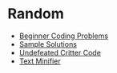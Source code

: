 # Random
- [Beginner Coding Problems](/problems)
- [Sample Solutions](/solutions)
- [Undefeated Critter Code](/Roomba.java)
- [Text Minifier](/minify)